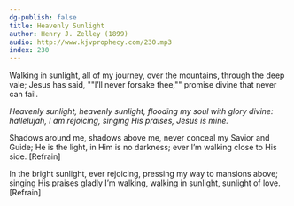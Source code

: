 ```yaml
---
dg-publish: false
title: Heavenly Sunlight
author: Henry J. Zelley (1899)
audio: http://www.kjvprophecy.com/230.mp3
index: 230
---
```


Walking in sunlight, all of my journey,
over the mountains, through the deep vale;
Jesus has said, ""I’ll never forsake thee,""
promise divine that never can fail.

*Heavenly sunlight, heavenly sunlight,
flooding my soul with glory divine:
hallelujah, I am rejoicing,
singing His praises, Jesus is mine.*

Shadows around me, shadows above me,
never conceal my Savior and Guide;
He is the light, in Him is no darkness;
ever I’m walking close to His side. [Refrain]

In the bright sunlight, ever rejoicing,
pressing my way to mansions above;
singing His praises gladly I’m walking,
walking in sunlight, sunlight of love. [Refrain]